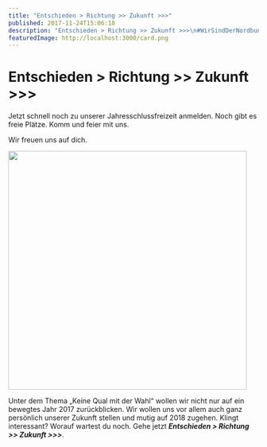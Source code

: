 ```yaml
---
title: "Entschieden > Richtung >> Zukunft >>>"
published: 2017-11-24T15:06:18
description: "Entschieden > Richtung >> Zukunft >>>\n#WirSindDerNordbund #Entschieden #TimeOut #TrauDich"
featuredImage: http://localhost:3000/card.png
---
```


# Entschieden > Richtung >> Zukunft >>>

<p>Jetzt schnell noch zu unserer Jahresschlussfreizeit anmelden. Noch gibt es freie Plätze. Komm und feier mit uns.</p>
<p>Wir freuen uns auf dich.</p>
<p><img data-attachment-id="1288" data-permalink="https://www.ec-nordbund.de/entschieden-richtung-zukunft/whatsapp-image-2017-11-23-at-18-23-09/" data-orig-file="https://www.ec-nordbund.de/wp-content/uploads/WhatsApp-Image-2017-11-23-at-18.23.09.jpeg" data-orig-size="1200,1200" data-comments-opened="1" data-image-meta="{&quot;aperture&quot;:&quot;0&quot;,&quot;credit&quot;:&quot;&quot;,&quot;camera&quot;:&quot;&quot;,&quot;caption&quot;:&quot;&quot;,&quot;created_timestamp&quot;:&quot;0&quot;,&quot;copyright&quot;:&quot;&quot;,&quot;focal_length&quot;:&quot;0&quot;,&quot;iso&quot;:&quot;0&quot;,&quot;shutter_speed&quot;:&quot;0&quot;,&quot;title&quot;:&quot;&quot;,&quot;orientation&quot;:&quot;0&quot;}" data-image-title="WhatsApp Image 2017-11-23 at 18.23.09" data-image-description="" data-medium-file="https://www.ec-nordbund.de/wp-content/uploads/WhatsApp-Image-2017-11-23-at-18.23.09-480x480.jpeg" data-large-file="https://www.ec-nordbund.de/wp-content/uploads/WhatsApp-Image-2017-11-23-at-18.23.09-1024x1024.jpeg" class="alignnone size-medium wp-image-1288" src="https://www.ec-nordbund.de/wp-content/uploads/WhatsApp-Image-2017-11-23-at-18.23.09-480x480.jpeg" alt="" width="480" height="480" srcset="https://www.ec-nordbund.de/wp-content/uploads/WhatsApp-Image-2017-11-23-at-18.23.09-480x480.jpeg 480w, https://www.ec-nordbund.de/wp-content/uploads/WhatsApp-Image-2017-11-23-at-18.23.09-150x150.jpeg 150w, https://www.ec-nordbund.de/wp-content/uploads/WhatsApp-Image-2017-11-23-at-18.23.09-768x768.jpeg 768w, https://www.ec-nordbund.de/wp-content/uploads/WhatsApp-Image-2017-11-23-at-18.23.09-1024x1024.jpeg 1024w, https://www.ec-nordbund.de/wp-content/uploads/WhatsApp-Image-2017-11-23-at-18.23.09.jpeg 1200w" sizes="(max-width: 480px) 100vw, 480px" /></p>
<p>Unter dem Thema &#8222;Keine Qual mit der Wahl&#8220; wollen wir nicht nur auf ein bewegtes Jahr 2017 zurückblicken. Wir wollen uns vor allem auch ganz persönlich unserer Zukunft stellen und mutig auf 2018 zugehen. Klingt interessant? Worauf wartest du noch. Gehe jetzt <em><strong>Entschieden &gt; Richtung &gt;&gt; Zukunft &gt;&gt;&gt;</strong></em>.</p>
